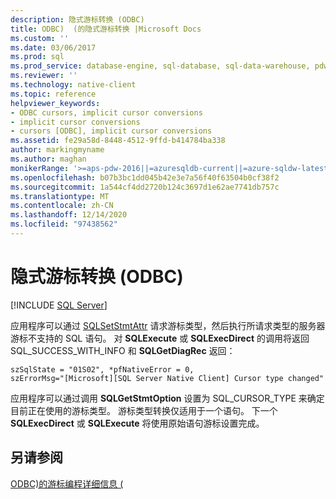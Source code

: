 ```yaml
---
description: 隐式游标转换 (ODBC)
title: ODBC)  (的隐式游标转换 |Microsoft Docs
ms.custom: ''
ms.date: 03/06/2017
ms.prod: sql
ms.prod_service: database-engine, sql-database, sql-data-warehouse, pdw
ms.reviewer: ''
ms.technology: native-client
ms.topic: reference
helpviewer_keywords:
- ODBC cursors, implicit cursor conversions
- implicit cursor conversions
- cursors [ODBC], implicit cursor conversions
ms.assetid: fe29a58d-8448-4512-9ffd-b414784ba338
author: markingmyname
ms.author: maghan
monikerRange: '>=aps-pdw-2016||=azuresqldb-current||=azure-sqldw-latest||>=sql-server-2016||>=sql-server-linux-2017||=azuresqldb-mi-current'
ms.openlocfilehash: b07b3bc1dd045b42e3e7a56f40f63504b0cf38f2
ms.sourcegitcommit: 1a544cf4dd2720b124c3697d1e62ae7741db757c
ms.translationtype: MT
ms.contentlocale: zh-CN
ms.lasthandoff: 12/14/2020
ms.locfileid: "97438562"
---
```

# <a name="implicit-cursor-conversions-odbc"></a>隐式游标转换 (ODBC)
[!INCLUDE [SQL Server](../../../includes/applies-to-version/sql-asdb-asdbmi-asa-pdw.md)]

  应用程序可以通过 [SQLSetStmtAttr](../../../relational-databases/native-client-odbc-api/sqlsetstmtattr.md) 请求游标类型，然后执行所请求类型的服务器游标不支持的 SQL 语句。 对 **SQLExecute** 或 **SQLExecDirect** 的调用将返回 SQL_SUCCESS_WITH_INFO 和 **SQLGetDiagRec** 返回：  
  
```  
szSqlState = "01S02", *pfNativeError = 0,  
szErrorMsg="[Microsoft][SQL Server Native Client] Cursor type changed"  
```  
  
 应用程序可以通过调用 **SQLGetStmtOption** 设置为 SQL_CURSOR_TYPE 来确定目前正在使用的游标类型。 游标类型转换仅适用于一个语句。 下一个 **SQLExecDirect** 或 **SQLExecute** 将使用原始语句游标设置完成。  
  
## <a name="see-also"></a>另请参阅  
 [ODBC&#41;的游标编程详细信息 &#40;](../../../relational-databases/native-client-odbc-cursors/programming/cursor-programming-details-odbc.md)  
  
  
